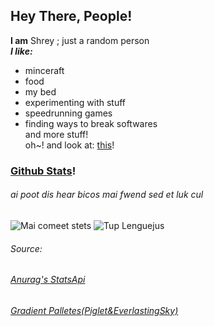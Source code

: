 ## **Hey There,** People!  
**I am** Shrey  ;
just a random person  
***I like:***  

- minceraft
- food
- my bed
- experimenting with stuff
- speedrunning games
- finding ways to break softwares   
and more stuff!  
oh~! and look at: [this](https://miqumi.github.io)!


### [Github Stats](https://github.com/anuraghazra/github-readme-stats)!
###### ai poot dis hear bicos mai fwend sed et luk cul
![Mai comeet stets](https://github-readme-stats.vercel.app/api?username=miqumi&bg_color=DEG,EE9CA7,FFDDE1&show_icons=true&count_private=true?text_color=fffefe)
![Tup Lenguejus](https://github-readme-stats.vercel.app/api/top-langs/?username=miqumi&count_private=true&bg_color=DEG,E2D1C3,FDDDFB)

###### Source:
###### [Anurag's StatsApi](https://github.com/anuraghazra/github-readme-stats)
###### [Gradient Palletes(Piglet&EverlastingSky)](https://www.b3multimedia.ie/beautiful-color-gradients-for-your-next-design-project)
